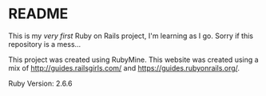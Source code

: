 # README

This is my _very first_ Ruby on Rails project, I'm learning as I go. Sorry if this repository is a mess...

This project was created using RubyMine. 
This website was created using a mix of http://guides.railsgirls.com/ and https://guides.rubyonrails.org/.


Ruby Version: 2.6.6